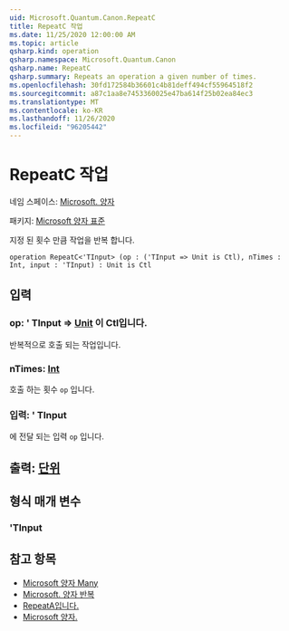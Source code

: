```yaml
---
uid: Microsoft.Quantum.Canon.RepeatC
title: RepeatC 작업
ms.date: 11/25/2020 12:00:00 AM
ms.topic: article
qsharp.kind: operation
qsharp.namespace: Microsoft.Quantum.Canon
qsharp.name: RepeatC
qsharp.summary: Repeats an operation a given number of times.
ms.openlocfilehash: 30fd172584b36601c4b81deff494cf55964518f2
ms.sourcegitcommit: a87c1aa8e7453360025e47ba614f25b02ea84ec3
ms.translationtype: MT
ms.contentlocale: ko-KR
ms.lasthandoff: 11/26/2020
ms.locfileid: "96205442"
---
```

# <a name="repeatc-operation"></a>RepeatC 작업

네임 스페이스: [Microsoft. 양자](xref:Microsoft.Quantum.Canon)

패키지: [Microsoft 양자 표준](https://nuget.org/packages/Microsoft.Quantum.Standard)


지정 된 횟수 만큼 작업을 반복 합니다.

```qsharp
operation RepeatC<'TInput> (op : ('TInput => Unit is Ctl), nTimes : Int, input : 'TInput) : Unit is Ctl
```


## <a name="input"></a>입력

### <a name="op--tinput--unit--is-ctl"></a>op: ' TInput => [Unit](xref:microsoft.quantum.lang-ref.unit)  이 Ctl입니다.

반복적으로 호출 되는 작업입니다.


### <a name="ntimes--int"></a>nTimes: [Int](xref:microsoft.quantum.lang-ref.int)

호출 하는 횟수 `op` 입니다.


### <a name="input--tinput"></a>입력: ' TInput

에 전달 되는 입력 `op` 입니다.



## <a name="output--unit"></a>출력: [단위](xref:microsoft.quantum.lang-ref.unit)



## <a name="type-parameters"></a>형식 매개 변수

### <a name="tinput"></a>'TInput



## <a name="see-also"></a>참고 항목

- [Microsoft 양자 Many](xref:Microsoft.Quantum.Arrays.DrawMany)
- [Microsoft. 양자 반복](xref:Microsoft.Quantum.Canon.Repeat)
- [RepeatA입니다.](xref:Microsoft.Quantum.Canon.RepeatA)
- [Microsoft 양자.](xref:Microsoft.Quantum.Canon.RepeatCA)